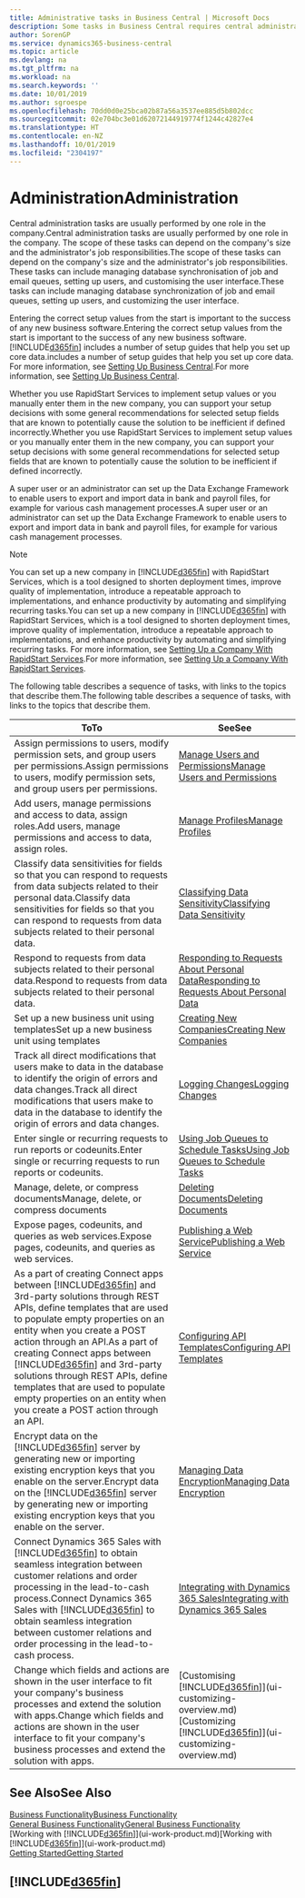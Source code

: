 ```yaml
---
title: Administrative tasks in Business Central | Microsoft Docs
description: Some tasks in Business Central requires central administration and setup. See what they are and learn what to do.
author: SorenGP
ms.service: dynamics365-business-central
ms.topic: article
ms.devlang: na
ms.tgt_pltfrm: na
ms.workload: na
ms.search.keywords: ''
ms.date: 10/01/2019
ms.author: sgroespe
ms.openlocfilehash: 70dd0d0e25bca02b87a56a3537ee885d5b802dcc
ms.sourcegitcommit: 02e704bc3e01d62072144919774f1244c42827e4
ms.translationtype: HT
ms.contentlocale: en-NZ
ms.lasthandoff: 10/01/2019
ms.locfileid: "2304197"
---
```

# <a name="administration"></a><span data-ttu-id="8a0c3-104">Administration</span><span class="sxs-lookup"><span data-stu-id="8a0c3-104">Administration</span></span>
<span data-ttu-id="8a0c3-105">Central administration tasks are usually performed by one role in the company.</span><span class="sxs-lookup"><span data-stu-id="8a0c3-105">Central administration tasks are usually performed by one role in the company.</span></span> <span data-ttu-id="8a0c3-106">The scope of these tasks can depend on the company's size and the administrator's job responsibilities.</span><span class="sxs-lookup"><span data-stu-id="8a0c3-106">The scope of these tasks can depend on the company's size and the administrator's job responsibilities.</span></span> <span data-ttu-id="8a0c3-107">These tasks can include managing database synchronisation of job and email queues, setting up users, and customising the user interface.</span><span class="sxs-lookup"><span data-stu-id="8a0c3-107">These tasks can include managing database synchronization of job and email queues, setting up users, and customizing the user interface.</span></span>  

<span data-ttu-id="8a0c3-108">Entering the correct setup values from the start is important to the success of any new business software.</span><span class="sxs-lookup"><span data-stu-id="8a0c3-108">Entering the correct setup values from the start is important to the success of any new business software.</span></span> [!INCLUDE[d365fin](includes/d365fin_md.md)] <span data-ttu-id="8a0c3-109">includes a number of setup guides that help you set up core data.</span><span class="sxs-lookup"><span data-stu-id="8a0c3-109">includes a number of setup guides that help you set up core data.</span></span> <span data-ttu-id="8a0c3-110">For more information, see [Setting Up Business Central](setup.md).</span><span class="sxs-lookup"><span data-stu-id="8a0c3-110">For more information, see [Setting Up Business Central](setup.md).</span></span>

<span data-ttu-id="8a0c3-111">Whether you use RapidStart Services to implement setup values or you manually enter them in the new company, you can support your setup decisions with some general recommendations for selected setup fields that are known to potentially cause the solution to be inefficient if defined incorrectly.</span><span class="sxs-lookup"><span data-stu-id="8a0c3-111">Whether you use RapidStart Services to implement setup values or you manually enter them in the new company, you can support your setup decisions with some general recommendations for selected setup fields that are known to potentially cause the solution to be inefficient if defined incorrectly.</span></span>  

<span data-ttu-id="8a0c3-112">A super user or an administrator can set up the Data Exchange Framework to enable users to export and import data in bank and payroll files, for example for various cash management processes.</span><span class="sxs-lookup"><span data-stu-id="8a0c3-112">A super user or an administrator can set up the Data Exchange Framework to enable users to export and import data in bank and payroll files, for example for various cash management processes.</span></span>

> [!NOTE]
> <span data-ttu-id="8a0c3-113">You can set up a new company in [!INCLUDE[d365fin](includes/d365fin_md.md)] with RapidStart Services, which is a tool designed to shorten deployment times, improve quality of implementation, introduce a repeatable approach to implementations, and enhance productivity by automating and simplifying recurring tasks.</span><span class="sxs-lookup"><span data-stu-id="8a0c3-113">You can set up a new company in [!INCLUDE[d365fin](includes/d365fin_md.md)] with RapidStart Services, which is a tool designed to shorten deployment times, improve quality of implementation, introduce a repeatable approach to implementations, and enhance productivity by automating and simplifying recurring tasks.</span></span> <span data-ttu-id="8a0c3-114">For more information, see [Setting Up a Company With RapidStart Services](admin-set-up-a-company-with-rapidstart.md).</span><span class="sxs-lookup"><span data-stu-id="8a0c3-114">For more information, see [Setting Up a Company With RapidStart Services](admin-set-up-a-company-with-rapidstart.md).</span></span>

<span data-ttu-id="8a0c3-115">The following table describes a sequence of tasks, with links to the topics that describe them.</span><span class="sxs-lookup"><span data-stu-id="8a0c3-115">The following table describes a sequence of tasks, with links to the topics that describe them.</span></span>   

|<span data-ttu-id="8a0c3-116">**To**</span><span class="sxs-lookup"><span data-stu-id="8a0c3-116">**To**</span></span>|<span data-ttu-id="8a0c3-117">**See**</span><span class="sxs-lookup"><span data-stu-id="8a0c3-117">**See**</span></span>|  
|------------|-------------|  
|<span data-ttu-id="8a0c3-118">Assign permissions to users, modify permission sets, and group users per permissions.</span><span class="sxs-lookup"><span data-stu-id="8a0c3-118">Assign permissions to users, modify permission sets, and group users per permissions.</span></span>|[<span data-ttu-id="8a0c3-119">Manage Users and Permissions</span><span class="sxs-lookup"><span data-stu-id="8a0c3-119">Manage Users and Permissions</span></span>](ui-how-users-permissions.md)|
|<span data-ttu-id="8a0c3-120">Add users, manage permissions and access to data, assign roles.</span><span class="sxs-lookup"><span data-stu-id="8a0c3-120">Add users, manage permissions and access to data, assign roles.</span></span>|[<span data-ttu-id="8a0c3-121">Manage Profiles</span><span class="sxs-lookup"><span data-stu-id="8a0c3-121">Manage Profiles</span></span>](admin-users-profiles-roles.md)|
|<span data-ttu-id="8a0c3-122">Classify data sensitivities for fields so that you can respond to requests from data subjects related to their personal data.</span><span class="sxs-lookup"><span data-stu-id="8a0c3-122">Classify data sensitivities for fields so that you can respond to requests from data subjects related to their personal data.</span></span>|[<span data-ttu-id="8a0c3-123">Classifying Data Sensitivity</span><span class="sxs-lookup"><span data-stu-id="8a0c3-123">Classifying Data Sensitivity</span></span>](admin-classifying-data-sensitivity.md)|
|<span data-ttu-id="8a0c3-124">Respond to requests from data subjects related to their personal data.</span><span class="sxs-lookup"><span data-stu-id="8a0c3-124">Respond to requests from data subjects related to their personal data.</span></span>|[<span data-ttu-id="8a0c3-125">Responding to Requests About Personal Data</span><span class="sxs-lookup"><span data-stu-id="8a0c3-125">Responding to Requests About Personal Data</span></span>](admin-responding-to-requests-about-personal-data.md)|
|<span data-ttu-id="8a0c3-126">Set up a new business unit using templates</span><span class="sxs-lookup"><span data-stu-id="8a0c3-126">Set up a new business unit using templates</span></span>|[<span data-ttu-id="8a0c3-127">Creating New Companies</span><span class="sxs-lookup"><span data-stu-id="8a0c3-127">Creating New Companies</span></span>](about-new-company.md)|
|<span data-ttu-id="8a0c3-128">Track all direct modifications that users make to data in the database to identify the origin of errors and data changes.</span><span class="sxs-lookup"><span data-stu-id="8a0c3-128">Track all direct modifications that users make to data in the database to identify the origin of errors and data changes.</span></span>|[<span data-ttu-id="8a0c3-129">Logging Changes</span><span class="sxs-lookup"><span data-stu-id="8a0c3-129">Logging Changes</span></span>](across-log-changes.md)|  
|<span data-ttu-id="8a0c3-130">Enter single or recurring requests to run reports or codeunits.</span><span class="sxs-lookup"><span data-stu-id="8a0c3-130">Enter single or recurring requests to run reports or codeunits.</span></span>|[<span data-ttu-id="8a0c3-131">Using Job Queues to Schedule Tasks</span><span class="sxs-lookup"><span data-stu-id="8a0c3-131">Using Job Queues to Schedule Tasks</span></span>](admin-job-queues-schedule-tasks.md)|  
|<span data-ttu-id="8a0c3-132">Manage, delete, or compress documents</span><span class="sxs-lookup"><span data-stu-id="8a0c3-132">Manage, delete, or compress documents</span></span>|[<span data-ttu-id="8a0c3-133">Deleting Documents</span><span class="sxs-lookup"><span data-stu-id="8a0c3-133">Deleting Documents</span></span>](admin-manage-documents.md)|  
|<span data-ttu-id="8a0c3-134">Expose pages, codeunits, and queries as web services.</span><span class="sxs-lookup"><span data-stu-id="8a0c3-134">Expose pages, codeunits, and queries as web services.</span></span>|[<span data-ttu-id="8a0c3-135">Publishing a Web Service</span><span class="sxs-lookup"><span data-stu-id="8a0c3-135">Publishing a Web Service</span></span>](across-how-publish-web-service.md)|
|<span data-ttu-id="8a0c3-136">As a part of creating Connect apps between [!INCLUDE[d365fin](includes/d365fin_md.md)] and 3rd-party solutions through REST APIs, define templates that are used to populate empty properties on an entity when you create a POST action through an API.</span><span class="sxs-lookup"><span data-stu-id="8a0c3-136">As a part of creating Connect apps between [!INCLUDE[d365fin](includes/d365fin_md.md)] and 3rd-party solutions through REST APIs, define templates that are used to populate empty properties on an entity when you create a POST action through an API.</span></span>|[<span data-ttu-id="8a0c3-137">Configuring API Templates</span><span class="sxs-lookup"><span data-stu-id="8a0c3-137">Configuring API Templates</span></span>](admin-configuring-api-template.md)|
|<span data-ttu-id="8a0c3-138">Encrypt data on the [!INCLUDE[d365fin](includes/d365fin_md.md)] server by generating new or importing existing encryption keys that you enable on the server.</span><span class="sxs-lookup"><span data-stu-id="8a0c3-138">Encrypt data on the [!INCLUDE[d365fin](includes/d365fin_md.md)] server by generating new or importing existing encryption keys that you enable on the server.</span></span>|[<span data-ttu-id="8a0c3-139">Managing Data Encryption</span><span class="sxs-lookup"><span data-stu-id="8a0c3-139">Managing Data Encryption</span></span>](admin-manage-data-encryption.md)|
|<span data-ttu-id="8a0c3-140">Connect Dynamics 365 Sales with [!INCLUDE[d365fin](includes/d365fin_md.md)] to obtain seamless integration between customer relations and order processing in the lead-to-cash process.</span><span class="sxs-lookup"><span data-stu-id="8a0c3-140">Connect Dynamics 365 Sales with [!INCLUDE[d365fin](includes/d365fin_md.md)] to obtain seamless integration between customer relations and order processing in the lead-to-cash process.</span></span>|[<span data-ttu-id="8a0c3-141">Integrating with Dynamics 365 Sales</span><span class="sxs-lookup"><span data-stu-id="8a0c3-141">Integrating with Dynamics 365 Sales</span></span>](admin-prepare-dynamics-365-for-sales-for-integration.md)|
|<span data-ttu-id="8a0c3-142">Change which fields and actions are shown in the user interface to fit your company's business processes and extend the solution with apps.</span><span class="sxs-lookup"><span data-stu-id="8a0c3-142">Change which fields and actions are shown in the user interface to fit your company's business processes and extend the solution with apps.</span></span>|<span data-ttu-id="8a0c3-143">[Customising [!INCLUDE[d365fin](includes/d365fin_md.md)]](ui-customizing-overview.md)</span><span class="sxs-lookup"><span data-stu-id="8a0c3-143">[Customizing [!INCLUDE[d365fin](includes/d365fin_md.md)]](ui-customizing-overview.md)</span></span>|

## <a name="see-also"></a><span data-ttu-id="8a0c3-144">See Also</span><span class="sxs-lookup"><span data-stu-id="8a0c3-144">See Also</span></span>
[<span data-ttu-id="8a0c3-145">Business Functionality</span><span class="sxs-lookup"><span data-stu-id="8a0c3-145">Business Functionality</span></span>](across-business-functionality.md)  
[<span data-ttu-id="8a0c3-146">General Business Functionality</span><span class="sxs-lookup"><span data-stu-id="8a0c3-146">General Business Functionality</span></span>](ui-across-business-areas.md)  
<span data-ttu-id="8a0c3-147">[Working with [!INCLUDE[d365fin](includes/d365fin_md.md)]](ui-work-product.md)</span><span class="sxs-lookup"><span data-stu-id="8a0c3-147">[Working with [!INCLUDE[d365fin](includes/d365fin_md.md)]](ui-work-product.md)</span></span>  
[<span data-ttu-id="8a0c3-148">Getting Started</span><span class="sxs-lookup"><span data-stu-id="8a0c3-148">Getting Started</span></span>](product-get-started.md)    

## [!INCLUDE[d365fin](includes/free_trial_md.md)]  

